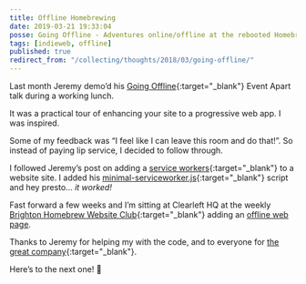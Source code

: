 ```yaml
---
title: Offline Homebrewing
date: 2019-03-21 19:33:04
posse: Going Offline - Adventures online/offline at the rebooted Homebrew Website Club @clearleft
tags: [indieweb, offline]
published: true
redirect_from: "/collecting/thoughts/2018/03/going-offline/"
---
```


Last month Jeremy demo’d his [Going Offline](https://abookapart.com/products/going-offline){:target="_blank"} Event Apart talk during a working lunch.

It was a practical tour of enhancing your site to a progressive web app. I was inspired.

Some of my feedback was “I feel like I can leave this room and do that!”. So instead of paying lip service, I decided to follow through.

I followed Jeremy’s post on adding a [service workers](https://adactio.com/journal/13540){:target="_blank"} to a website site. I added his [minimal-serviceworker.js](https://gist.github.com/adactio/3717b7da007a9363ddf21f584aae34af){:target="_blank"} script and hey presto… *it worked!*

Fast forward a few weeks and I’m sitting at Clearleft HQ at the weekly [Brighton Homebrew Website Club](https://indieweb.org/Homebrew_Website_Club#Brighton){:target="_blank"} adding an [offline web page](/offline/).

Thanks to Jeremy for helping my with the code, and to everyone for [the great company](https://adactio.com/notes/14976){:target="_blank"}.

Here’s to the next one! 🍻️
